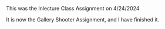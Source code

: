 This was the Inlecture Class Assignment on 4/24/2024

It is now the Gallery Shooter Assignment, and I have finished it.